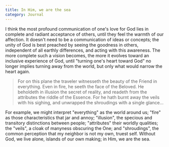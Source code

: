 ```yaml
---
title: In Him, we are the sea
category: Journal
---
```


I think the most profound communication of one's love for God lies in complete
and radiant acceptance of others, until they feel the warmth of our affection.
It doesn't need to be a communication of ideas or concepts; the unity of God
is best preached by seeing the goodness in others, independent of all earthly
differences, and acting with this awareness. The more complete such a vision
becomes, the more it evolves toward an inclusive experience of God, until
"turning one's heart toward God" no longer implies turning away from the
world, but only what would narrow the heart again.

> For on this plane the traveler witnesseth the beauty of the Friend in
> everything. Even in fire, he seeth the face of the Beloved. He beholdeth in
> illusion the secret of reality, and readeth from the attributes the riddle
> of the Essence. For he hath burnt away the veils with his sighing, and
> unwrapped the shroudings with a single glance...

For example, we might interpret "everything" as the world around us; "fire" as
those characteristics that jar and annoy; "illusion", the specious and
transitory distinctions between people; "attributes" their worldly qualities;
the "veils", a cloak of manyness obscuring the One; and "shroudings", the
common perception that my neighbor is not my own, truest self. Without God, we
live alone, islands of our own making; in Him, we are the sea.
